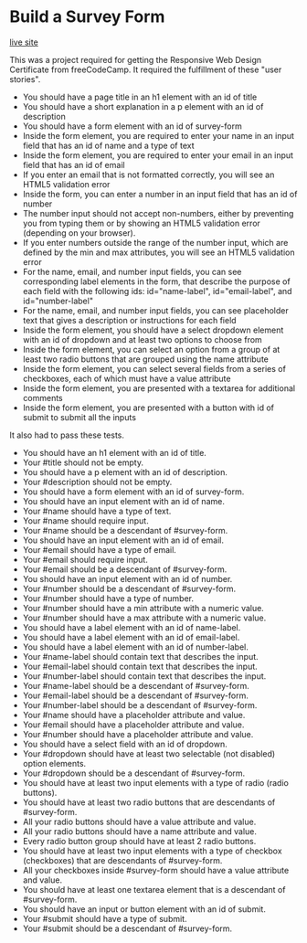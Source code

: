 # Build a Survey Form

[live site](https://superjoshua.github.io/fcc-survey-form/)

This was a project required for getting the Responsive Web Design Certificate from freeCodeCamp. It required the fulfillment of these "user stories".

- You should have a page title in an h1 element with an id of title
- You should have a short explanation in a p element with an id of description
- You should have a form element with an id of survey-form
- Inside the form element, you are required to enter your name in an input field that has an id of name and a type of text
- Inside the form element, you are required to enter your email in an input field that has an id of email
- If you enter an email that is not formatted correctly, you will see an HTML5 validation error
- Inside the form, you can enter a number in an input field that has an id of number
- The number input should not accept non-numbers, either by preventing you from typing them or by showing an HTML5 validation error (depending on your browser).
- If you enter numbers outside the range of the number input, which are defined by the min and max attributes, you will see an HTML5 validation error
- For the name, email, and number input fields, you can see corresponding label elements in the form, that describe the purpose of each field with the following ids: id="name-label", id="email-label", and id="number-label"
- For the name, email, and number input fields, you can see placeholder text that gives a description or instructions for each field
- Inside the form element, you should have a select dropdown element with an id of dropdown and at least two options to choose from
- Inside the form element, you can select an option from a group of at least two radio buttons that are grouped using the name attribute
- Inside the form element, you can select several fields from a series of checkboxes, each of which must have a value attribute
- Inside the form element, you are presented with a textarea for additional comments
- Inside the form element, you are presented with a button with id of submit to submit all the inputs

It also had to pass these tests.

- You should have an h1 element with an id of title.
- Your #title should not be empty.
- You should have a p element with an id of description.
- Your #description should not be empty.
- You should have a form element with an id of survey-form.
- You should have an input element with an id of name.
- Your #name should have a type of text.
- Your #name should require input.
- Your #name should be a descendant of #survey-form.
- You should have an input element with an id of email.
- Your #email should have a type of email.
- Your #email should require input.
- Your #email should be a descendant of #survey-form.
- You should have an input element with an id of number.
- Your #number should be a descendant of #survey-form.
- Your #number should have a type of number.
- Your #number should have a min attribute with a numeric value.
- Your #number should have a max attribute with a numeric value.
- You should have a label element with an id of name-label.
- You should have a label element with an id of email-label.
- You should have a label element with an id of number-label.
- Your #name-label should contain text that describes the input.
- Your #email-label should contain text that describes the input.
- Your #number-label should contain text that describes the input.
- Your #name-label should be a descendant of #survey-form.
- Your #email-label should be a descendant of #survey-form.
- Your #number-label should be a descendant of #survey-form.
- Your #name should have a placeholder attribute and value.
- Your #email should have a placeholder attribute and value.
- Your #number should have a placeholder attribute and value.
- You should have a select field with an id of dropdown.
- Your #dropdown should have at least two selectable (not disabled) option elements.
- Your #dropdown should be a descendant of #survey-form.
- You should have at least two input elements with a type of radio (radio buttons).
- You should have at least two radio buttons that are descendants of #survey-form.
- All your radio buttons should have a value attribute and value.
- All your radio buttons should have a name attribute and value.
- Every radio button group should have at least 2 radio buttons.
- You should have at least two input elements with a type of checkbox (checkboxes) that are descendants of #survey-form.
- All your checkboxes inside #survey-form should have a value attribute and value.
- You should have at least one textarea element that is a descendant of #survey-form.
- You should have an input or button element with an id of submit.
- Your #submit should have a type of submit.
- Your #submit should be a descendant of #survey-form.
